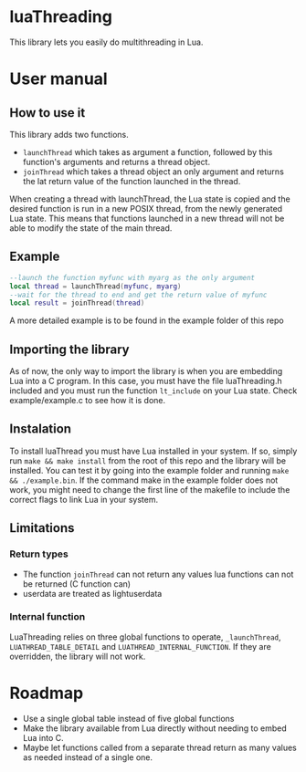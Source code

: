 # luaThreading
This library lets you easily do multithreading in Lua.

# User manual
## How to use it
This library adds two functions.
* `launchThread` which takes as argument a function, followed by this function's arguments and returns a thread object. 
* `joinThread` which takes a thread object an only argument and returns the lat return value of the function launched in the thread.

When creating a thread with launchThread, the Lua state is copied and the desired function is run in a new POSIX thread, from the newly generated Lua state. This means that functions launched in a new thread will not be able to modify the state of the main thread.

 ## Example
```lua
--launch the function myfunc with myarg as the only argument
local thread = launchThread(myfunc, myarg)
--wait for the thread to end and get the return value of myfunc
local result = joinThread(thread)
```
A more detailed example is to be found in the example folder of this repo

## Importing the library
As of now, the only way to import the library is when you are embedding Lua into a C program. In this case, you must have the file luaThreading.h included and you must run the function `lt_include` on your Lua state. Check example/example.c to see how it is done.

## Instalation
To install luaThread you must have Lua installed in your system. If so, simply run `make && make install` from the root of this repo and the library will be installed. You can test it by going into the example folder and running `make && ./example.bin`. If the command make in the example folder does not work, you might need to change the first line of the makefile to include the correct flags to link Lua in your system.

## Limitations
### Return types
* The function `joinThread` can not return any values lua functions can not be returned (C function can)
* userdata are treated as lightuserdata

### Internal function
LuaThreading relies on three global functions to operate, `_launchThread`, `LUATHREAD_TABLE_DETAIL` and `LUATHREAD_INTERNAL_FUNCTION`. If they are overridden, the library will not work.

# Roadmap
* Use a single global table instead of five global functions
* Make the library available from Lua directly without needing to embed Lua into C.
* Maybe let functions called from a separate thread return as many values as needed instead of a single one.

